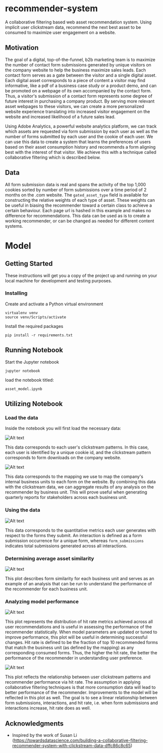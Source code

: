 # recommender-system

A collaborative filtering based web asset recommendation system. Using implicit user clickstream data, recommend the next best asset to be consumed to maximize user engagement on a website.

## Motivation
The goal of a digital, top-of-the-funnel, b2b marketing team is to maximize the number of contact form submissions generated by unique visitors on the company website to help the business maximize sales leads. Each contact form serves as a gate between the visitor and a single digital asset. Each digital asset corresponds to a piece of content a visitor may find informative, like a pdf of a business case study or a product demo, and can be promoted on a webpage of its own accompanied by the contact form. Thus, a visitor's submission of a contact form represents some degree of future interest in purchasing a company product. By serving more relevant asset webpages to these visitors, we can create a more personalized website experience translating into increased visitor engagement on the website and increased likelihood of a future sales lead.

Using Adobe Analytics, a powerful website analytics platform, we can track which assets are requested via form submission by each user as well as the number of forms submitted by each user and the cookie of each user. We can use this data to create a system that learns the preferences of users based on their asset consumption history and recommends a form aligning best with the interest of that visitor. We achieve this with a technique called collaborative filtering which is described below.

## Data

All form submission data is real and spans the activity of the top 1,000 cookies sorted by number of form submissions over a time period of 2 months on the .com website. The ```gated_asset_type``` field is available for constructing the relative weights of each type of asset. These weights can be useful in biasing the recommender toward a certain class to achieve a certain behaviour. Each page url is hashed in this example and makes no difference for recommendations. This data can be used as is to create a working recommender, or can be changed as needed for different content systems.



#  Model




## Getting Started

These instructions will get you a copy of the project up and running on your local machine for development and testing purposes.

### Installing

Create and activate a Python virtual environment
```
virtualenv venv
source venv/Scripts/activate
```

Install the required packages
```
pip install -r requirements.txt
```

## Running Notebook

Start the Jupyter notebook
```
jupyter notebook
```

load the notebook titled:
```
asset_model.ipynb
```

## Utilizing Notebook

### Load the data

Inside the notebook you will first load the necessary data:

![Alt text](img/submissions.png?raw=true "Submission data")

This data corresponds to each user's clickstream patterns. In this case, each user is identified by a unique cookie id, and the clickstream pattern corresponds to form downloads on the company website.

![Alt text](img/bu_mapping.png?raw=true "Business unit data")

This data corresponds to the mapping we use to map the company's internal business units to each form on the website. By combining this data with the clickstream data, we can aggregate results of any analysis on the recommender by business unit. This will prove useful when generating quarterly reports for stakeholders across each business unit.

### Using the data

![Alt text](img/interactions.png?raw=true "User interaction data")

This data corresponds to the quantitative metrics each user generates with respect to the forms they submit. An interaction is defined as a form submission occurrence for a unique form, whereas ```form_submissions``` indicates total submissions generated across all interactions.

### Determining average asset similarity 

![Alt text](img/avg_similarity.png?raw=true "Average similarity data")

This plot describes form similarity for each business unit and serves as an example of an analysis that can be run to understand the performance of the recommender for each business unit.

### Analyzing model performance

![Alt text](img/hitrate.png?raw=true "Hit rate")

This plot represents the distribution of hit rate metrics achieved across all user recommendations and is useful in assessing the performance of the recommender statistically. When model parameters are updated or tuned to improve performance, this plot will be useful in determining successful changes. Hit rate is defined to be the fraction of top 10 recommended forms that match the business unit (as defined by the mapping) as any corresponding consumed forms. Thus, the higher the hit rate, the better the performance of the recommender in understanding user preference.

![Alt text](img/3d.png?raw=true "Hit rate vs form submissions vs interactions")

This plot reflects the relationship between user clickstream patterns and recommender performance via hit rate. The assumption in applying collaborative filtering techniques is that more consumption data will lead to better performance of the recommender. Improvements to the model will be reflected in this plot as well. The goal is to see a linear relationship between form submissions, interactions, and hit rate, i.e. when form submissions and interactions increase, hit rate does as well.

## Acknowledgments

* Inspired by the work of Susan Li (https://towardsdatascience.com/building-a-collaborative-filtering-recommender-system-with-clickstream-data-dffc86c8c65)

